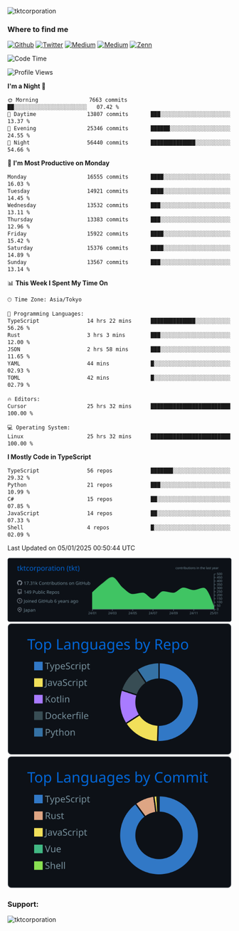 <p align="left"> <img src="https://komarev.com/ghpvc/?username=tktcorporation&label=Profile%20views&color=0e75b6&style=flat" alt="tktcorporation" /> </p>

<h3>Where to find me</h3>
<p>
<a href="https://github.com/tktcorporation" target="_blank"><img alt="Github" src="https://img.shields.io/badge/GitHub-%2312100E.svg?&style=for-the-badge&logo=Github&logoColor=white" /></a>
<a href="https://twitter.com/tktcorporation" target="_blank"><img alt="Twitter" src="https://img.shields.io/badge/twitter-%231DA1F2.svg?&style=for-the-badge&logo=twitter&logoColor=white" /></a>
<a href="https://www.linkedin.com/in/tktcorporation" target="_blank"><img alt="Medium" src="https://img.shields.io/badge/linkdin-0a66c2.svg?&style=for-the-badge&logo=linkedin&logoColor=white" /></a>
<a href="https://qiita.com/tktcorporation" target="_blank"><img alt="Medium" src="https://img.shields.io/badge/qiita-55C500.svg?&style=for-the-badge&logo=qiita&logoColor=white" /></a>
<a href="https://zenn.dev/tktcorporation" target="_blank"><img alt="Zenn" src="https://img.shields.io/badge/Zenn-3EA8FF.svg?&style=for-the-badge&logo=Zenn&logoColor=white" /></a>
</p>
  
<!--START_SECTION:waka-->
![Code Time](http://img.shields.io/badge/Code%20Time-1%2C997%20hrs%2031%20mins-blue)

![Profile Views](http://img.shields.io/badge/Profile%20Views-0-blue)

**I'm a Night 🦉** 

```text
🌞 Morning                7663 commits        ██░░░░░░░░░░░░░░░░░░░░░░░   07.42 % 
🌆 Daytime                13807 commits       ███░░░░░░░░░░░░░░░░░░░░░░   13.37 % 
🌃 Evening                25346 commits       ██████░░░░░░░░░░░░░░░░░░░   24.55 % 
🌙 Night                  56440 commits       ██████████████░░░░░░░░░░░   54.66 % 
```
📅 **I'm Most Productive on Monday** 

```text
Monday                   16555 commits       ████░░░░░░░░░░░░░░░░░░░░░   16.03 % 
Tuesday                  14921 commits       ████░░░░░░░░░░░░░░░░░░░░░   14.45 % 
Wednesday                13532 commits       ███░░░░░░░░░░░░░░░░░░░░░░   13.11 % 
Thursday                 13383 commits       ███░░░░░░░░░░░░░░░░░░░░░░   12.96 % 
Friday                   15922 commits       ████░░░░░░░░░░░░░░░░░░░░░   15.42 % 
Saturday                 15376 commits       ████░░░░░░░░░░░░░░░░░░░░░   14.89 % 
Sunday                   13567 commits       ███░░░░░░░░░░░░░░░░░░░░░░   13.14 % 
```


📊 **This Week I Spent My Time On** 

```text
🕑︎ Time Zone: Asia/Tokyo

💬 Programming Languages: 
TypeScript               14 hrs 22 mins      ██████████████░░░░░░░░░░░   56.26 % 
Rust                     3 hrs 3 mins        ███░░░░░░░░░░░░░░░░░░░░░░   12.00 % 
JSON                     2 hrs 58 mins       ███░░░░░░░░░░░░░░░░░░░░░░   11.65 % 
YAML                     44 mins             █░░░░░░░░░░░░░░░░░░░░░░░░   02.93 % 
TOML                     42 mins             █░░░░░░░░░░░░░░░░░░░░░░░░   02.79 % 

🔥 Editors: 
Cursor                   25 hrs 32 mins      █████████████████████████   100.00 % 

💻 Operating System: 
Linux                    25 hrs 32 mins      █████████████████████████   100.00 % 
```

**I Mostly Code in TypeScript** 

```text
TypeScript               56 repos            ███████░░░░░░░░░░░░░░░░░░   29.32 % 
Python                   21 repos            ███░░░░░░░░░░░░░░░░░░░░░░   10.99 % 
C#                       15 repos            ██░░░░░░░░░░░░░░░░░░░░░░░   07.85 % 
JavaScript               14 repos            ██░░░░░░░░░░░░░░░░░░░░░░░   07.33 % 
Shell                    4 repos             █░░░░░░░░░░░░░░░░░░░░░░░░   02.09 % 
```




 Last Updated on 05/01/2025 00:50:44 UTC
<!--END_SECTION:waka-->

[![](https://raw.githubusercontent.com/tktcorporation/tktcorporation/master/profile-summary-card-output/github_dark/0-profile-details.svg)](https://github.com/vn7n24fzkq/github-profile-summary-cards)
[![](https://raw.githubusercontent.com/tktcorporation/tktcorporation/master/profile-summary-card-output/github_dark/1-repos-per-language.svg)](https://github.com/vn7n24fzkq/github-profile-summary-cards) [![](https://raw.githubusercontent.com/tktcorporation/tktcorporation/master/profile-summary-card-output/github_dark/2-most-commit-language.svg)](https://github.com/vn7n24fzkq/github-profile-summary-cards)

<h3 align="left">Support:</h3>
<p><a href="https://www.buymeacoffee.com/tktcorporation"> <img align="left" src="https://cdn.buymeacoffee.com/buttons/v2/default-yellow.png" height="50" width="210" alt="tktcorporation" /></a></p><br><br>
